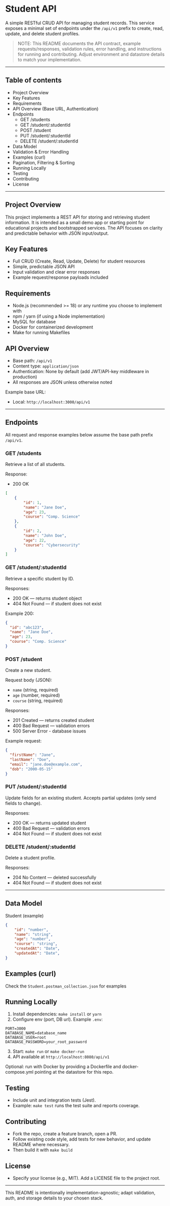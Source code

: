 # **Student API**

A simple RESTful CRUD API for managing student records. This service exposes a minimal set of endpoints under the `/api/v1` prefix to create, read, update, and delete student profiles.

> NOTE: This README documents the API contract, example requests/responses, validation rules, error handling, and instructions for running and contributing. Adjust environment and datastore details to match your implementation.

---

## Table of contents

- Project Overview
- Key Features
- Requirements
- API Overview (Base URL, Authentication)
- Endpoints
    - GET /students
    - GET /student/:studentId
    - POST /student
    - PUT /student/:studentId
    - DELETE /student/:studentId
- Data Model
- Validation & Error Handling
- Examples (curl)
- Pagination, Filtering & Sorting
- Running Locally
- Testing
- Contributing
- License

---

## Project Overview

This project implements a REST API for storing and retrieving student information. It is intended as a small demo app or starting point for educational projects and bootstrapped services. The API focuses on clarity and predictable behavior with JSON input/output.

## Key Features

- Full CRUD (Create, Read, Update, Delete) for student resources
- Simple, predictable JSON API
- Input validation and clear error responses
- Example request/response payloads included

## Requirements

- Node.js (recommended >= 18) or any runtime you choose to implement with
- npm / yarn (if using a Node implementation)
- MySQL for database
- Docker for containerized development
- Make for running Makefiles

## API Overview

- Base path: `/api/v1`
- Content type: `application/json`
- Authentication: None by default (add JWT/API-key middleware in production)
- All responses are JSON unless otherwise noted

Example base URL:
- Local: `http://localhost:3000/api/v1`

---

## Endpoints

All request and response examples below assume the base path prefix `/api/v1`.

### GET /students
Retrieve a list of all students.

Response:
- 200 OK
```json
[
    {
        "id": 1,
        "name": "Jane Doe",
        "age": 23,
        "course": "Comp. Science"
    },
    {
        "id": 2,
        "name": "John Doe",
        "age": 22,
        "course": "Cybersecurity"
    }
]
```

### GET /student/:studentId
Retrieve a specific student by ID.

Responses:
- 200 OK — returns student object
- 404 Not Found — if student does not exist

Example 200:
```json
{
  "id": "abc123",
  "name": "Jane Doe",
  "age": 23,
  "course": "Comp. Science"
}
```

### POST /student
Create a new student.

Request body (JSON):
- `name` (string, required)
- `age` (number, required)
- `course` (string, required)


Responses:
- 201 Created — returns created student
- 400 Bad Request — validation errors
- 500 Server Error - database issues

Example request:
```json
{
  "firstName": "Jane",
  "lastName": "Doe",
  "email": "jane.doe@example.com",
  "dob": "2000-05-15"
}
```

### PUT /student/:studentId
Update fields for an existing student. Accepts partial updates (only send fields to change).

Responses:
- 200 OK — returns updated student
- 400 Bad Request — validation errors
- 404 Not Found — if student does not exist

### DELETE /student/:studentId
Delete a student profile.

Responses:
- 204 No Content — deleted successfully
- 404 Not Found — if student does not exist

---

## Data Model

Student (example)
```json
{
    "id": "number",
    "name": "string",
    "age": "number",
    "course": "string",
    "createdAt": "Date",
    "updatedAt": "Date",
}
```

## Examples (curl)

Check the `Student.postman_collection.json` for examples


## Running Locally

1. Install dependencies: `make install` or `yarn`
2. Configure env (port, DB url). Example `.env`:
```
PORT=3000
DATABASE_NAME=database_name
DATABASE_USER=root
DATABASE_PASSWORD=your_root_password
```
3. Start: `make run` or `make docker-run`
4. API available at `http://localhost:8080/api/v1`

Optional: run with Docker by providing a Dockerfile and docker-compose.yml pointing at the datastore for this repo.

## Testing

- Include unit and integration tests (Jest).
- Example: `make test` runs the test suite and reports coverage.

## Contributing

- Fork the repo, create a feature branch, open a PR.
- Follow existing code style, add tests for new behavior, and update README where necessary.
- Then build it with `make build`

## License

- Specify your license (e.g., MIT). Add a LICENSE file to the project root.

--- 
This README is intentionally implementation-agnostic; adapt validation, auth, and storage details to your chosen stack.
```